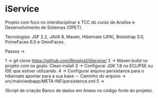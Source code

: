# iService

Projeto com foco no interdisciplinar e TCC do curso de Analise e Desenvolvimento de Sistemas (OPET).

Tecnologias: JSF 2.2, JAVA 8, Maven, Hibernate (JPA), Bootstrap 3.0, PrimeFaces 6.0 e OmniFaces.

Passos ->

1 -> git clone https://github.com/Rmsilva1/iService/
2 -> Maven build no projeto com os goals: Clean install
3 -> Configurar JDK 1.8 no ECLIPSE ou IDE que estiver utilizando.
4 -> Configurar arquivo persistance para o hibernate apontar para a sua base 
  -- Caminho do arquivo -> src/main/webapp/META-INF/persistence.xml
5 ->

(Script de criação Banco de dados em Anexo no código fonte do projeto).

